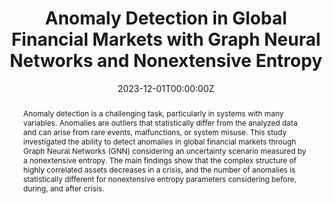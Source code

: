 ---
title: 'Anomaly Detection in Global Financial Markets with Graph Neural Networks and Nonextensive Entropy'

authors:
- admin 

date: "2023-12-01T00:00:00Z"
doi: ""

# Schedule page publish date (NOT publication's date).
publishDate: "2023-12-01T00:00:00Z"

# Publication type.
# Accepts a single type but formatted as a YAML list (for Hugo requirements).
# Enter a publication type from the CSL standard.
publication_types: ["article"]

# Publication name and optional abbreviated publication name.
publication: "Arxiv Preprint"
publication_short: ""

abstract: Anomaly detection is a challenging task, particularly in systems with many variables. Anomalies are outliers that statistically differ from the analyzed data and can arise from rare events, malfunctions, or system misuse. This study investigated the ability to detect anomalies in global financial markets through Graph Neural Networks (GNN) considering an uncertainty scenario measured by a nonextensive entropy. The main findings show that the complex structure of highly correlated assets decreases in a crisis, and the number of anomalies is statistically different for nonextensive entropy parameters considering before, during, and after crisis.

# Summary. An optional shortened abstract.
summary: Anomaly detection is a challenging task, particularly in systems with many variables.

tags:
- Graph Neural Networks
- Anomaly Detection
- Nonextensive Entropy
- Financial Markets

featured: false

links:
url_pdf: https://arxiv.org/abs/2308.02914


# Featured image
# To use, add an image named `featured.jpg/png` to your page's folder. 
image:
  caption: 'Image credit: [**Unsplash**](https://unsplash.com/photos/s9CC2SKySJM)'
  focal_point: ""
  preview_only: false
---
